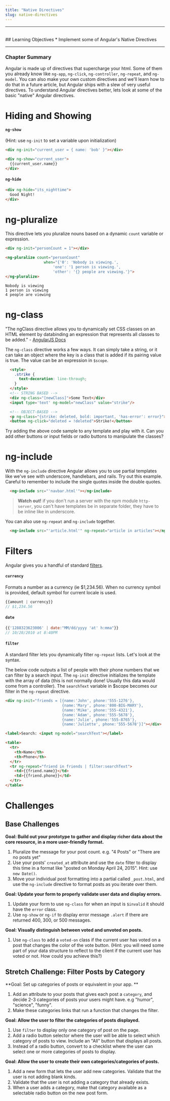 ```yaml
---
title: "Native Directives"
slug: native-directives
---
```


<hr><br>
## Learning Objectives
  * Implement some of Angular's Native Directives

<hr>

### Chapter Summary

Angular is made up of directives that supercharge your html. Some of them you already know like `ng-app`, `ng-click`, `ng-controller`, `ng-repeat`, and `ng-model`. You can also make your own custom directives and we'll learn how to do that in a future article, but Angular ships with a slew of very useful directives. To understand Angular directives better, lets look at some of the basic "native" Angular directives.

# Hiding and Showing

#### `ng-show`
(Hint: use `ng-init` to set a variable upon initialization)

```html
<div ng-init="current_user = { name: 'bob' }"></div>

<div ng-show="current_user">
  {{current_user.name}}
</div>
```

#### `ng-hide`
```html
<div ng-hide="its_nighttime">
  Good Night!
</div>
```

# ng-pluralize

This directive lets you pluralize nouns based on a dynamic `count` variable or expression.

```html
<div ng-init="personCount = 1"></div>

<ng-pluralize count="personCount"
                 when="{'0': 'Nobody is viewing.',
                     'one': '1 person is viewing.',
                     'other': '{} people are viewing.'}">
</ng-pluralize>
```

```
Nobody is viewing
1 person is viewing
4 people are viewing
```

# ng-class

"The ngClass directive allows you to dynamically set CSS classes on an HTML element by databinding an expression that represents all classes to be added." - [AngularJS Docs](https://docs.angularjs.org/api/ng/directive/ngClass)

The `ng-class` directive works a few ways. It can simply take a string, or it can take an object where the key is a class that is added if its pairing value is true. The value can be an expression in `$scope`.

```html
  <style>
    .strike {
      text-decoration: line-through;
    }
  </style>
  <!-- STRING BASED -->
  <div ng-class="[newClass]">Some Text</div>
  <input type='text' ng-model="newClass" value="strike"/>

  <!-- OBJECT-BASED -->
  <p ng-class="{strike: deleted, bold: important, 'has-error': error}">Map Syntax Example</p>
  <button ng-click="deleted = !deleted">Strike!</button>
```

Try adding the above code sample to any template and play with it. Can you add other buttons or input fields or radio buttons to manipulate the classes?

# ng-include

With the `ng-include` directive Angular allows you to use partial templates like we've see with underscore, handlebars, and rails. Try out this example. Careful to remember to include the single quotes inside the double quotes.

```html
  <ng-include src="'navbar.html'"></ng-include>
```
> **Watch out!** if you don't run a server with the npm module `http-server`, you can't have templates be in separate folder, they have to be inline like in underscore.

You can also use `ng-repeat` and `ng-include` together.

```html
  <ng-include src="'article.html'" ng-repeat="article in articles"></ng-include>
```

# Filters

Angular gives you a handful of standard [filters](https://docs.angularjs.org/api/ng/filter).

#### `currency`
Formats a number as a currency (ie $1,234.56). When no currency symbol is provided, default symbol for current locale is used.

```js
{{amount | currency}}
// $1,234.56
```

#### `date`

```js
{{'1288323623006' | date:"MM/dd/yyyy 'at' h:mma"}}
// 10/28/2010 at 8:40PM
```

#### `filter`

A standard filter lets you dynamically filter `ng-repeat` lists. Let's look at the syntax.

The below code outputs a list of people with their phone numbers that we can filter by a search input. The `ng-init` directive initializes the template with the array of data (this is not normally done! Usually this data would come from a controller). The `searchText` variable in $scope becomes our filter in the `ng-repeat` directive.

```html
<div ng-init="friends = [{name:'John', phone:'555-1276'},
                         {name:'Mary', phone:'800-BIG-MARY'},
                         {name:'Mike', phone:'555-4321'},
                         {name:'Adam', phone:'555-5678'},
                         {name:'Julie', phone:'555-8765'},
                         {name:'Juliette', phone:'555-5678'}]"></div>

<label>Search: <input ng-model="searchText"></label>

<table>
  <tr>
    <th>Name</th>
    <th>Phone</th>
  </tr>
  <tr ng-repeat="friend in friends | filter:searchText">
    <td>{{friend.name}}</td>
    <td>{{friend.phone}}</td>
  </tr>
</table>
```

# Challenges

## Base Challenges

**Goal: Build out your prototype to gather and display richer data about the core resource, in a more user-friendly format.**

1. Pluralize the message for your post count. e.g. "4 Posts" or "There are no posts yet"
1. Use your posts' `created_at` attribute and use the `date` filter to display this time in a format like "posted on Monday April 24, 2015". Hint: use `new Date()`.
1. Move your individual post formatting into a partial called `_post.html`, and use the `ng-include` directive to format posts as you iterate over them.

**Goal: Update your form to properly validate user data and display errors.**

1. Update your form to use `ng-class` for when an input is `$invalid` it should have the `error` class.
1. Use `ng-show` or `ng-if` to display error message `.alert` if there are returned 400, 300, or 500 messages.

**Goal: Visually distinguish between voted and unvoted on posts.**

1. Use `ng-class` to add a `voted-on` class if the current user has voted on a post that changes the color of the vote button. (Hint: you will need some part of your data structure to reflect to the client if the current user has voted or not. How could you achieve this?)

## Stretch Challenge: Filter Posts by Category

**Goal: Set up categories of posts or equivalent in your app. **

1. Add an attribute to your posts that gives each post a `category`, and decide 2-3 categories of posts your users might have. e.g "humor", "science", "funny".
1. Make these categories links that run a function that changes the filter.

**Goal: Allow the user to filter the categories of posts displayed.**

1. Use `filter` to display only one category of post on the page.  
1. Add a radio button selector where the user will be able to select which category of posts to view. Include an "All" button that displays all posts.
1. Instead of a radio button, convert to a checklist where the user can select one or more categories of posts to display.

**Goal: Allow the user to create their own categories/categories of posts.**

1. Add a new form that lets the user add new categories. Validate that the user is not adding blank kinds.
2. Validate that the user is not adding a category that already exists.
2. When a user adds a category, make that category available as a selectable radio button on the new post form.
